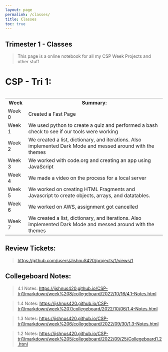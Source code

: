 ```yaml
---
layout: page
permalink: /classes/
title: Classes
toc: true
---
```

## Trimester 1 - Classes
> This page is a online notebook for all my CSP Week Projects and other stuff
 
# CSP - Tri 1:

<table>
    <table>
    <tr>
        <th>Week</th>
        <th>Summary:</th>
    </tr>
    <tr>
        <td>Week 0</td>
        <td>Created a Fast Page</td>
    </tr>
    <tr>
        <td>Week 1</td>
        <td>We used python to create a quiz and performed a bash check to see if our tools were working</td>
    </tr>
    <tr>
        <td>Week 2</td>
        <td>We created a list, dictionary, and iterations. Also implemented Dark Mode and messed around with the themes</td>
    </tr>
    <tr>
        <td>Week 3</td>
        <td>We worked with code.org and creating an app using JavaScript</td>
    </tr>
    <tr>
        <td>Week 4</td>
        <td>We made a video on the process for a local server</td>
    </tr>
    <tr>
        <td>Week 5</td>
        <td>We worked on creating HTML Fragments and Javascript to create objects, arrays, and datatables.</td>
    </tr>
    <tr>
        <td>Week 6</td>
        <td>We worked on AWS, assignment got cancelled</td>
    </tr>
    <tr>
        <td>Week 7</td>
        <td>We created a list, dictionary, and iterations. Also implemented Dark Mode and messed around with the themes</td>
    </tr>
</table>


## Review Tickets: 
>https://github.com/users/JishnuS420/projects/1/views/1


## Collegeboard Notes:
>4.1 Notes: https://jishnus420.github.io/CSP-tri1/markdown/week%208/collegeboard/2022/10/16/4.1-Notes.html

>1.4 Notes: https://jishnus420.github.io/CSP-tri1/markdown/week%207/collegeboard/2022/10/06/1.4-Notes.html

>1.3 Notes: https://jishnus420.github.io/CSP-tri1/markdown/week%206/collegeboard/2022/09/30/1.3-Notes.html

>1.2 Notes: https://jishnus420.github.io/CSP-tri1/markdown/week%205/collegeboard/2022/09/25/Collegeboard1.2.html
